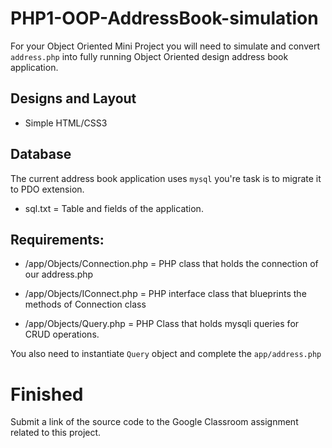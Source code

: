 # PHP1-OOP-AddressBook-simulation

For your Object Oriented Mini Project you will need to simulate and convert `address.php` into fully running Object Oriented design address book application.

## Designs and Layout

* Simple HTML/CSS3

## Database

The current address book application uses `mysql` you're task is to migrate it to PDO extension.

* sql.txt = Table and fields of the application.

## Requirements:

* /app/Objects/Connection.php = PHP class that holds the connection of our address.php

* /app/Objects/IConnect.php = PHP interface class that blueprints the methods of Connection class

* /app/Objects/Query.php = PHP Class that holds mysqli queries for CRUD operations.

You also need to instantiate `Query` object and complete the `app/address.php`

# Finished

Submit a link of the source code to the Google Classroom assignment related to this project.


